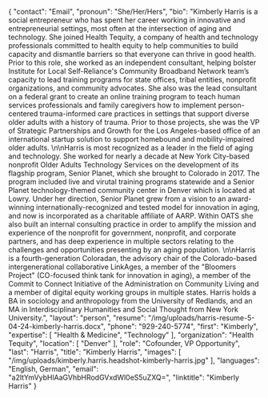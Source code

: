 {
  "contact": "Email",
  "pronoun": "She/Her/Hers",
  "bio": "Kimberly Harris is a social entrepreneur who has spent her career working in innovative and entrepreneurial settings, most often at the intersection of aging and technology. She joined Health Tequity, a company of health and technology professionals committed to health equity to help communities to build capacity and dismantle barriers so that everyone can thrive in good health. Prior to this role, she worked as an independent consultant, helping bolster Institute for Local Self-Reliance's Community Broadband Network team’s capacity to lead training programs for state offices, tribal entities, nonprofit organizations, and community advocates. She also was the lead consultant on a federal grant to create an online training program to teach human services professionals and family caregivers how to implement person-centered trauma-informed care practices in settings that support diverse older adults with a history of trauma. Prior to those projects, she was the VP of Strategic Partnerships and Growth for the Los Angeles-based office of an international startup solution to support homebound and mobility-impaired older adults. \n\nHarris is most recognized as a leader in the field of aging and technology. She worked for nearly a decade at New York City-based nonprofit Older Adults Technology Services on the development of its flagship program, Senior Planet, which she brought to Colorado in 2017. The program included live and virutal training programs statewide and a Senior Planet technology-themed community center in Denver which is located at Lowry.  Under her direction, Senior Planet grew from a vision to an award-winning internationally-recognized and tested model for innovation in aging, and now is incorporated as a charitable affiliate of AARP. Within OATS she also built an internal consulting practice in order to amplify the mission and experience of the nonprofit for government, nonprofit, and corporate partners, and has deep experience in multiple sectors relating to the challenges and opportunities presenting by an aging population. \n\nHarris is a fourth-generation Coloradan, the advisory chair of the Colorado-based intergenerational collaborative LinkAges, a member of the \"Bloomers Project\" (CO-focused think tank for innovation in aging), a member of the Commit to Connect Initiative of the Administration on Community Living and a member of digital equity working groups in multiple states. Harris holds a BA in sociology and anthropology from the University of Redlands, and an MA in Interdisciplinary Humanities and Social Thought from New York University.",
  "layout": "person",
  "resume": "/img/uploads/harris-resume-5-04-24-kimberly-harris.docx",
  "phone": "929-240-5774",
  "first": "Kimberly",
  "expertise": [
    "Health & Medicine",
    "Technology"
  ],
  "organization": "Health Tequity",
  "location": [
    "Denver"
  ],
  "role": "Cofounder, VP Opportunity",
  "last": "Harris",
  "title": "Kimberly Harris",
  "images": [
    "/img/uploads/kimberly.harris.headshot-kimberly-harris.jpg"
  ],
  "languages": "English, German",
  "email": "a2ltYmVybHlAaGVhbHRodGVxdWl0eS5uZXQ=",
  "linktitle": "Kimberly Harris"
}
